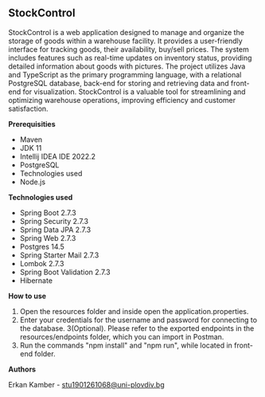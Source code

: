## StockControl 

StockControl is a web application designed to manage and organize the storage of goods within a warehouse facility. It provides a user-friendly interface for tracking goods, their availability, buy/sell prices. The system includes features such as real-time updates on inventory status, providing detailed information about goods with pictures. The project utilizes Java and TypeScript as the primary programming language, with a relational PostgreSQL database, back-end for storing and retrieving data and front-end for visualization. StockControl is a valuable tool for streamlining and optimizing warehouse operations, improving efficiency and customer satisfaction.

**Prerequisities**

* Maven
* JDK 11
* Intellij IDEA IDE 2022.2
* PostgreSQL
* Technologies used
* Node.js

**Technologies used**

* Spring Boot 2.7.3
* Spring Security 2.7.3
* Spring Data JPA 2.7.3
* Spring Web 2.7.3
* Postgres 14.5
* Spring Starter Mail 2.7.3
* Lombok 2.7.3
* Spring Boot Validation 2.7.3
* Hibernate

**How to use**

1. Open the resources folder and inside open the application.properties.
2. Enter your credentials for the username and password for connecting to the database.
3(Optional). Please refer to the exported endpoints in the resources/endpoints folder, which you can
import in Postman.
4. Run the commands "npm install" and "npm run", while located in front-end folder.

**Authors**

Erkan Kamber - stu1901261068@uni-plovdiv.bg